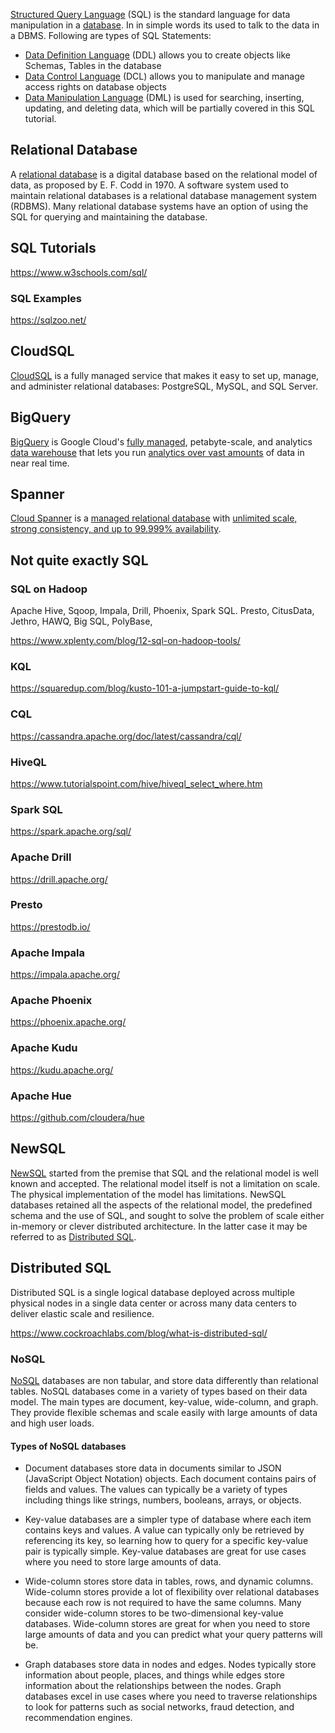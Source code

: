 [Structured Query Language](   https://wikipedia.org/wiki/SQL ) (SQL) is the standard language for data manipulation in a [database](Databases). In in simple words its used to talk to the data in a DBMS. Following are types of SQL Statements:

- [Data Definition Language](https://en.wikipedia.org/wiki/Data_definition_language) (DDL) allows you to create objects like Schemas, Tables in the database
- [Data Control Language](https://en.wikipedia.org/wiki/Data_control_language) (DCL) allows you to manipulate and manage access rights on database objects
- [Data Manipulation Language](https://en.wikipedia.org/wiki/Data_manipulation_language) (DML) is used for searching, inserting, updating, and deleting data, which will be partially covered in this SQL tutorial.

## Relational Database

A [relational database](https://en.wikipedia.org/wiki/Relational_database
) is a digital database based on the relational model of data, as proposed by E. F. Codd in 1970. A software system used to maintain relational databases is a relational database management system (RDBMS). Many relational database systems have an option of using the SQL  for querying and maintaining the database.



## SQL Tutorials

https://www.w3schools.com/sql/

<!--
https://www.guru99.com/sql.html

https://www.tutorialspoint.com/sql/index.htm

https://www.youtube.com/watch?v=HXV3zeQKqGY
-->

### SQL Examples

https://sqlzoo.net/


## CloudSQL

[CloudSQL](CloudSQL)  is a fully managed service that makes it easy to set up, manage, and administer relational databases: PostgreSQL, MySQL, and SQL Server.

## BigQuery

[BigQuery](BigQuery)  is Google Cloud's [fully managed](https://www.youtube.com/watch?v=kKBnFsNWwYM), petabyte-scale, and  analytics [data warehouse](https://cloud.google.com/solutions/bigquery-data-warehouse)  that lets you run [analytics over vast amounts](https://cloud.google.com/blog/topics/developers-practitioners/bigquery-explained-blog-series)  of data in near real time. 

## Spanner

[Cloud Spanner](Spanner) is a  [managed relational database](https://www.youtube.com/watch?v=IFbydfGV2lQ) with [unlimited scale, strong consistency, and up to 99.999% availability](https://www.youtube.com/watch?v=5bjYk6Hhd10). 

## Not quite exactly SQL

### SQL on Hadoop

Apache Hive, Sqoop, Impala, Drill, Phoenix, Spark SQL. Presto, CitusData, Jethro, HAWQ, Big SQL, PolyBase, 

https://www.xplenty.com/blog/12-sql-on-hadoop-tools/


### KQL

https://squaredup.com/blog/kusto-101-a-jumpstart-guide-to-kql/


### CQL

https://cassandra.apache.org/doc/latest/cassandra/cql/

### HiveQL

https://www.tutorialspoint.com/hive/hiveql_select_where.htm


### Spark SQL

https://spark.apache.org/sql/

### Apache Drill

https://drill.apache.org/

### Presto

https://prestodb.io/

### Apache Impala

https://impala.apache.org/

### Apache Phoenix

https://phoenix.apache.org/

### Apache Kudu

https://kudu.apache.org/

### Apache Hue

https://github.com/cloudera/hue

## NewSQL

[NewSQL](https://en.wikipedia.org/wiki/NewSQL) started from the premise that SQL and the relational model is well known and accepted.  The relational model itself is not a limitation on scale.  The physical implementation of the model has limitations.  NewSQL databases retained all the aspects of the relational model, the predefined schema and the use of SQL, and sought to solve the problem of scale either in-memory or  clever distributed architecture.  In the latter case it may be referred to as [Distributed SQL](https://www.cockroachlabs.com/blog/what-is-distributed-sql/
).



## Distributed SQL

Distributed SQL is a single logical database deployed across multiple physical nodes in a single data center or across many data centers to deliver elastic scale and resilience.

https://www.cockroachlabs.com/blog/what-is-distributed-sql/


### NoSQL

[NoSQL](https://en.wikipedia.org/wiki/NoSQL) databases  are non tabular, and store data differently than relational tables. NoSQL databases come in a variety of types based on their data model. The main types are document, key-value, wide-column, and graph. They provide flexible schemas and scale easily with large amounts of data and high user loads.

#### Types of NoSQL databases

* Document databases store data in documents similar to JSON (JavaScript Object Notation) objects. Each document contains pairs of fields and values. The values can typically be a variety of types including things like strings, numbers, booleans, arrays, or objects.

* Key-value databases are a simpler type of database where each item contains keys and values. A value can typically only be retrieved by referencing its key, so learning how to query for a specific key-value pair is typically simple. Key-value databases are great for use cases where you need to store large amounts of data.

* Wide-column stores store data in tables, rows, and dynamic columns. Wide-column stores provide a lot of flexibility over relational databases because each row is not required to have the same columns. Many consider wide-column stores to be two-dimensional key-value databases. Wide-column stores are great for when you need to store large amounts of data and you can predict what your query patterns will be.

* Graph databases store data in nodes and edges. Nodes typically store information about people, places, and things while edges store information about the relationships between the nodes. Graph databases excel in use cases where you need to traverse relationships to look for patterns such as social networks, fraud detection, and recommendation engines. 